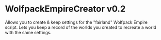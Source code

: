 # WolfpackEmpireCreator v0.2
Allows you to create &amp; keep settings for the "fairland" Wolfpack Empire script. Lets you keep a record of the worlds you created to recreate a world with the same settings.

